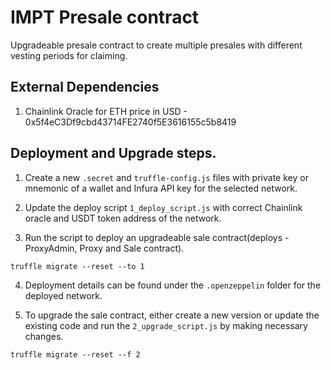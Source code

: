 # IMPT Presale contract

<p>Upgradeable presale contract to create multiple presales with different vesting periods for claiming. </p>

## External Dependencies

1. Chainlink Oracle for ETH price in USD - 0x5f4eC3Df9cbd43714FE2740f5E3616155c5b8419

## Deployment and Upgrade steps.

1. Create a new `.secret` and `truffle-config.js` files with private key or mnemonic of a wallet and Infura API key for the selected network.

2. Update the deploy script `1_deploy_script.js` with correct Chainlink oracle and USDT token address of the network.

3. Run the script to deploy an upgradeable sale contract(deploys - ProxyAdmin, Proxy and Sale contract).

```
truffle migrate --reset --to 1
```

4. Deployment details can be found under the `.openzeppelin` folder for the deployed network.

5. To upgrade the sale contract, either create a new version or update the existing code and run the `2_upgrade_script.js` by making necessary changes.

```
truffle migrate --reset --f 2
```
